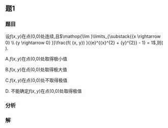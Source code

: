 ## 题1
### 题目
设$f( {x, y})$在点(0,0)处连续,且$\mathop{\lim }\limits_{\substack{{x \rightarrow  0} \\  {y \rightarrow  0} }}\frac{f( {x, y}) }{{e}^{{x}^{2} + {y}^{2}} - 1} = 1$,则(   ).

A.$f( {x, y})$在点(0,0)处取得极小值

B.$f( {x, y})$在点(0,0)处取得极大值

C.$f( {x, y})$在点(0,0)处不取得极值

D. 不能确定$f( {x, y})$在点(0,0)处取得极值
### 分析

### 解